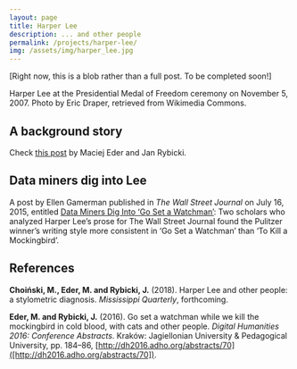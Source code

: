 ```yaml
---
layout: page
title: Harper Lee
description: ... and other people
permalink: /projects/harper-lee/
img: /assets/img/harper_lee.jpg
---
```



[Right now, this is a blob rather than a full post. To be completed soon!]

<div class="img_row">
    <img class="col one left" src="https://upload.wikimedia.org/wikipedia/commons/5/5f/HarperLee_2007Nov05.jpg" alt="" title="Harper Lee at the Presidential Medal of Freedom ceremony on November 5, 2007. Photo by Eric Draper, retrieved from Wikimedia Commons"/>
</div>
<div class="col one caption">
    Harper Lee at the Presidential Medal of Freedom ceremony on November 5, 2007. Photo by Eric Draper, retrieved from Wikimedia Commons.
</div>


## A background story

Check [this post](https://computationalstylistics.github.io/blog/harper-lee/) by Maciej Eder and Jan Rybicki.


## Data miners dig into Lee

A post by Ellen Gamerman published in _The Wall Street Journal_ on July 16, 2015, entitled [Data Miners Dig Into ‘Go Set a Watchman’](https://www.wsj.com/articles/data-miners-dig-into-go-set-a-watchman-1437096631): Two scholars who analyzed Harper Lee’s prose for The Wall Street Journal found the Pulitzer winner’s writing style more consistent in ‘Go Set a Watchman’ than ‘To Kill a Mockingbird’.



## References

**Choiński, M., Eder, M. and Rybicki, J.** (2018). Harper Lee and other people: a stylometric diagnosis. _Mississippi Quarterly_, forthcoming.

**Eder, M. and Rybicki, J.** (2016). Go set a watchman while we kill the mockingbird in cold blood, with cats and other people. _Digital Humanities 2016: Conference Abstracts_. Kraków: Jagiellonian University & Pedagogical University, pp. 184–86, [http://dh2016.adho.org/abstracts/70]([http://dh2016.adho.org/abstracts/70]).



